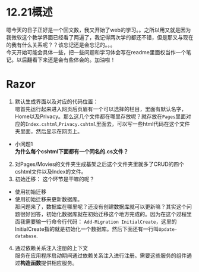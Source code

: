 # 12.21概述  
嗯今天的日子正好是一个回文数，我又开始了web的学习。。之所以用又就是因为我微软这个教学界面已经看了两遍了，我记得两次学的都还不错，但是那又与现在的我有什么关系呢？？该忘记还是会忘记的。。。   
今天开始可能会具体一些，把一些问题和学习体会写在readme里面权当作一个笔记。以后翻看下来还是会有些体会的。加油啦！

# Razor
1. 默认生成界面以及对应的代码位置：  
嗯首先运行起来进入网页后页眉有一个可以选择的栏目，里面有默认名字，Home以及Privacy。那么这几个文件都在哪里存放呢？就存放在`Pages`里面对应的`Index.cshtml`,`Privacy.cshtml`里面去，可以写一些html代码在这个文件夹里面，然后显示在网页上。  
- 小问题1  
**为什么每个cshtml下面都有一个同名的.cs文件？**
2. 对Pages/Movies的文件夹生成基架之后这个文件夹里就多了CRUD的四个cshtml文件以及Index的文件。
3. 初始迁移：
这个环节是干嘛的呢？
- 使用初始迁移
- 使用初始迁移来更新数据库。  
那问题来了，数据库在哪里呢？还没有创建数据库就可以更新嘛？其实这个问题很好回答，初始化数据库就在初始迁移这个地方完成的。因为在这个过程里面我需要输一行命令行代码：
`Add-Migration InitialCreate`，这里的InitialCreate指的就是初始化一个数据库。然后下面还有一行叫`Update-database`.
4. 通过依赖关系注入注册的上下文  
服务在应用程序启动期间通过依赖关系注入进行注册。需要这些服务的组件通过**构造函数**提供相应服务。